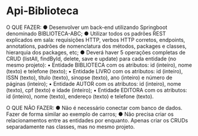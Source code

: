 # Api-Biblioteca

O QUE FAZER:
●	Desenvolver um back-end utilizando Springboot denominado BIBLIOTECA-ABC;
●	Utilizar todos os padrões REST explicados em sala: requisições HTTP, verbos HTTP corretos, endpoints, annotations, padrões de nomenclatura dos métodos, packages e classes, hierarquia dos packages, etc;
●	Deverá haver 5 operações completas de CRUD (listAll, findById, delete, save e update) para cada entidade (no mesmo projeto):
▪	Entidade BIBLIOTECA com os atributos: id (inteiro), nome (texto) e telefone (texto);
▪	Entidade LIVRO com os atributos: id (inteiro), ISSN (texto), título (texto), sinopse (texto), ano (inteiro) e número de páginas (inteiro);
▪	Entidade AUTOR com os atributos: id (inteiro), nome (texto), cpf (texto) e idade (inteiro);
▪	Entidade EDITORA com os atributos: id (inteiro), nome (texto), endereço (texto) e telefone (texto).

O QUE NÃO FAZER:
●	Não é necessário conectar com banco de dados. Fazer de forma similar ao exemplo de carros;
●	Não precisa criar os relacionamentos entre as entidades por enquanto. Apenas criar os CRUDs separadamente nas classes, mas no mesmo projeto.